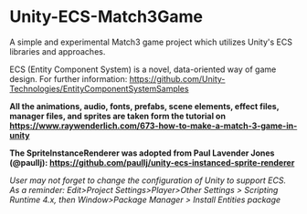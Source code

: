 # Unity-ECS-Match3Game
A simple and experimental Match3 game project which utilizes Unity's ECS libraries and approaches.

ECS (Entity Component System) is a novel, data-oriented way of game design. For further information: https://github.com/Unity-Technologies/EntityComponentSystemSamples

**All the animations, audio, fonts, prefabs, scene elements, effect files, manager files, and sprites are taken form the tutorial on https://www.raywenderlich.com/673-how-to-make-a-match-3-game-in-unity** 

**The SpriteInstanceRenderer was adopted from Paul Lavender Jones (@paullj): https://github.com/paullj/unity-ecs-instanced-sprite-renderer**

*User may not forget to change the configuration of Unity to support ECS. 
As a reminder: Edit>Project Settings>Player>Other Settings > Scripting Runtime 4.x, then Window>Package Manager > Install Entities package*

